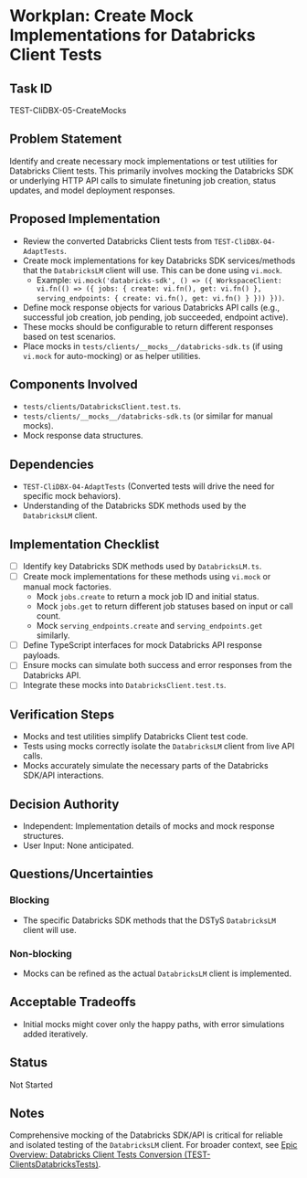 # Workplan: Create Mock Implementations for Databricks Client Tests

## Task ID
TEST-CliDBX-05-CreateMocks

## Problem Statement
Identify and create necessary mock implementations or test utilities for Databricks Client tests. This primarily involves mocking the Databricks SDK or underlying HTTP API calls to simulate finetuning job creation, status updates, and model deployment responses.

## Proposed Implementation
- Review the converted Databricks Client tests from `TEST-CliDBX-04-AdaptTests`.
- Create mock implementations for key Databricks SDK services/methods that the `DatabricksLM` client will use. This can be done using `vi.mock`.
    - Example: `vi.mock('databricks-sdk', () => ({ WorkspaceClient: vi.fn(() => ({ jobs: { create: vi.fn(), get: vi.fn() }, serving_endpoints: { create: vi.fn(), get: vi.fn() } })) }))`.
- Define mock response objects for various Databricks API calls (e.g., successful job creation, job pending, job succeeded, endpoint active).
- These mocks should be configurable to return different responses based on test scenarios.
- Place mocks in `tests/clients/__mocks__/databricks-sdk.ts` (if using `vi.mock` for auto-mocking) or as helper utilities.

## Components Involved
- `tests/clients/DatabricksClient.test.ts`.
- `tests/clients/__mocks__/databricks-sdk.ts` (or similar for manual mocks).
- Mock response data structures.

## Dependencies
- `TEST-CliDBX-04-AdaptTests` (Converted tests will drive the need for specific mock behaviors).
- Understanding of the Databricks SDK methods used by the `DatabricksLM` client.

## Implementation Checklist
- [ ] Identify key Databricks SDK methods used by `DatabricksLM.ts`.
- [ ] Create mock implementations for these methods using `vi.mock` or manual mock factories.
    - Mock `jobs.create` to return a mock job ID and initial status.
    - Mock `jobs.get` to return different job statuses based on input or call count.
    - Mock `serving_endpoints.create` and `serving_endpoints.get` similarly.
- [ ] Define TypeScript interfaces for mock Databricks API response payloads.
- [ ] Ensure mocks can simulate both success and error responses from the Databricks API.
- [ ] Integrate these mocks into `DatabricksClient.test.ts`.

## Verification Steps
- Mocks and test utilities simplify Databricks Client test code.
- Tests using mocks correctly isolate the `DatabricksLM` client from live API calls.
- Mocks accurately simulate the necessary parts of the Databricks SDK/API interactions.

## Decision Authority
- Independent: Implementation details of mocks and mock response structures.
- User Input: None anticipated.

## Questions/Uncertainties
### Blocking
- The specific Databricks SDK methods that the DSTyS `DatabricksLM` client will use.

### Non-blocking
- Mocks can be refined as the actual `DatabricksLM` client is implemented.

## Acceptable Tradeoffs
- Initial mocks might cover only the happy paths, with error simulations added iteratively.

## Status
Not Started

## Notes
Comprehensive mocking of the Databricks SDK/API is critical for reliable and isolated testing of the `DatabricksLM` client.
For broader context, see [Epic Overview: Databricks Client Tests Conversion (TEST-ClientsDatabricksTests)](../../docs/planning/workplans/TEST-ClientsDatabricksTests.md).